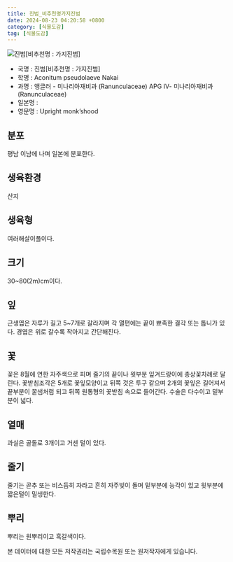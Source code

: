 ```yaml
---
title: 진범_비추천명가지진범
date: 2024-08-23 04:20:58 +0800
category: [식물도감]
tag: [식물도감]
---
```




![진범[비추천명 : 가지진범]](/fileUpload/plants/basic/Ranunculaceae/Aconitum/1684/1684_1_th2.jpg)
- 국명 : 진범[비추천명 : 가지진범]
- 학명 : Aconitum pseudolaeve Nakai
- 과명 : 앵글러 - 미나리아재비과 (Ranunculaceae) APG Ⅳ- 미나리아재비과 (Ranunculaceae)
- 일본명 : 
- 영문명 : Upright monk’shood


## 분포
평남 이남에 나며 일본에 분포한다.
## 생육환경
산지
## 생육형
여러해살이풀이다.
## 크기
30~80(2m)cm이다.
## 잎
근생엽은 자루가 길고 5~7개로 갈라지며 각 열편에는 끝이 뾰족한 결각 또는 톱니가 있다. 경엽은 위로 갈수록 작아지고 간단해진다. 
## 꽃
꽃은 8월에 연한 자주색으로 피며 줄기의 끝이나 윗부분 잎겨드랑이에 총상꽃차례로 달린다. 꽃받침조각은 5개로 꽃잎모양이고 뒤쪽 것은 투구 같으며 2개의 꽃잎은 길어져서 끝부분이 꿀샘처럼 되고 뒤쪽 원통형의 꽃받침 속으로 들어간다. 수술은 다수이고 밑부분이 넓다.
## 열매
과실은 골돌로 3개이고 거센 털이 있다.
## 줄기
줄기는 곧추 또는 비스듬히 자라고 흔히 자주빛이 돌며 밑부분에 능각이 있고 윗부분에 짧은털이 밀생한다.
## 뿌리
뿌리는 원뿌리이고 흑갈색이다.






본 데이터에 대한 모든 저작권리는 국립수목원 또는 원저작자에게 있습니다.

